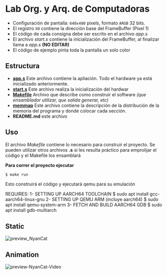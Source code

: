 # Lab Org. y Arq. de Computadoras

* Configuración de pantalla: `640x480` pixels, formato `ARGB` 32 bits.
* El registro `X0` contiene la dirección base del FrameBuffer (Pixel 1)
* El código de cada consigna debe ser escrito en el archivo _app.s_
* El archivo _start.s_ contiene la inicialización del FrameBuffer, al finalizar llama a _app.s_ **(NO EDITAR)**
* El código de ejemplo pinta toda la pantalla un solo color

## Estructura

* **[app.s](app.s)** Este archivo contiene la apliación. Todo el hardware ya está inicializado anteriormente.
* **[start.s](start.s)** Este archivo realiza la inicialización del hardwar
* **[Makefile](Makefile)** Archivo que describe como construir el software _(que ensamblador utilizar, que salida generar, etc)_
* **[memmap](memmap)** Este archivo contiene la descripción de la distribución de la memoria del programa y donde colocar cada sección.
* **README.md** este archivo

## Uso

El archivo _Makefile_ contiene lo necesario para construir el proyecto. Se pueden utilizar otros 
archivos **.s** si les resulta práctico para emprolijar el código y el Makefile los ensamblará

**Para correr el proyecto ejecutar**

```bash
$ make run
```
Esto construirá el código y ejecutará qemu para su emulación

REQUIRES:
1- SETTING UP AARCH64 TOOLCHAIN
$ sudo apt install gcc-aarch64-linux-gnu
2- SETTING UP QEMU ARM (incluye aarch64)
$ sudo apt install qemu-system-arm
3- FETCH AND BUILD AARCH64 GDB
$ sudo apt install gdb-multiarch

## Static
![preview_NyanCat](https://github.com/Hakush/nyancat_in_Assembly/assets/49700623/f92dc043-4d95-46c0-9206-4a8a17b7d2f6)

## Animation
![preview-NyanCat-Video](https://github.com/Hakush/nyancat_in_Assembly/assets/49700623/5d0e1873-5ca4-460c-997a-7f54e20d8f5a)



